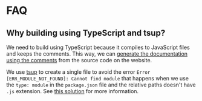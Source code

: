 # FAQ

## Why building using TypeScript and tsup?

We need to build using TypeScript because it compiles to JavaScript files and keeps the comments. This way, we can [generate the documentation using the comments](https://github.com/ttoss/ttoss/blob/main/docs/website/plugins/carlin/getComments.js) from the source code on the website.

We use [tsup]() to create a single file to avoid the error `Error [ERR_MODULE_NOT_FOUND]: Cannot find module` that happens when we use the `type: module` in the `package.json` file and the relative paths doesn't have `.js` extension. See [this solution](https://www.npmjs.com/package/ts-add-js-extension) for more information.
